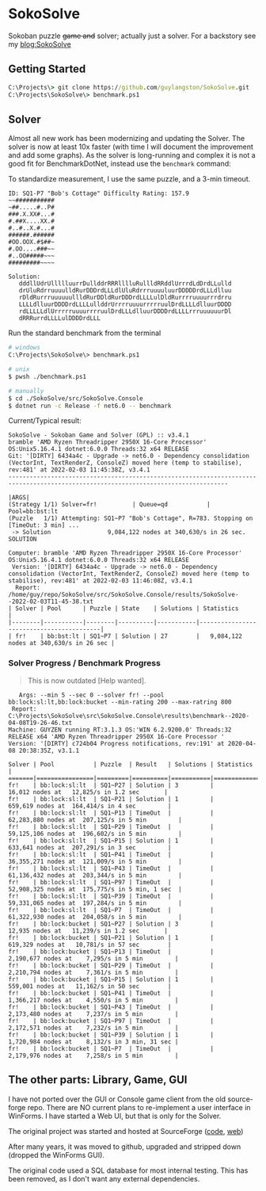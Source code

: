 # SokoSolve
Sokoban puzzle ~~game and~~ solver; actually just a solver. For a backstory see my [blog:SokoSolve](https://home.guylangston.net/Blog/Article/SokoSolve)

## Getting Started

```cmd
C:\Projects\> git clone https://github.com/guylangston/SokoSolve.git
C:\Projects\SokoSolve\> benchmark.ps1
```
## Solver

Almost all new work has been modernizing and updating the Solver. The solver is now at least 10x faster (with time I will document the improvement and add some graphs).  As the solver is long-running and complex it is not a good fit for BenchmarkDotNet, instead use the ``benchmark`` command:

To standardize measurement, I use the same puzzle, and a 3-min timeout.
```
ID: SQ1-P7 "Bob's Cottage" Difficulty Rating: 157.9
~~###########
~##.....#..P#
###.X.XX#...#
#.##X....XX.#
#..#..X.#...#
######.######
#OO.OOX.#$##~
#.OO....###~~
#..OO#####~~~
#########~~~~

Solution:
   dddllUdrUllllluurrDullddrRRRlllluRullldRRddlUrrrdLdDrdLLulld
   drUluRdrruuuulldRurDDDrdLLLdlUluRdrrruuuuluurDDDDDrdLLLdlluu
   rDldRurrruuuuuullldRurDDldRurDDDrdLLLLulDldRurrrruuuurrrdrru
   LLLLdlluurDDDDrdLLLLullddrUrrrruuuurrrrruulDrdLLLLdlluurDDDD
   rdLLLLLdlUrrrrruuuurrrruulDrdLLLdlluurDDDDrdLLLLrrruuuuuurDl
   dRRRurrdLLLLulDDDDrdLLL

```

Run the standard benchmark from the terminal

```sh
# windows
C:\Projects\SokoSolve\> benchmark.ps1

# unix
$ pwsh ./benchmark.ps1

# manually
$ cd ./SokoSolve/src/SokoSolve.Console
$ dotnet run -c Release -f net6.0 -- benchmark
```

Current/Typical result:
```
SokoSolve - Sokoban Game and Solver (GPL) :: v3.4.1
bramble 'AMD Ryzen Threadripper 2950X 16-Core Processor' OS:Unix5.16.4.1 dotnet:6.0.0 Threads:32 x64 RELEASE
Git: '[DIRTY] 6434a4c - Upgrade -> net6.0 - Dependency consolidation (VectorInt, TextRenderZ, ConsoleZ) moved here (temp to stabilise), rev:481' at 2022-02-03 11:45:38Z, v3.4.1
------------------------------------------------------------------------------------------------------------------------------------

|ARGS|
(Strategy 1/1) Solver=fr!          | Queue=qd           | Pool=bb:bst:lt
(Puzzle   1/1) Attempting: SQ1~P7 "Bob's Cottage", R=783. Stopping on [TimeOut: 3 min] ...
 -> Solution                9,084,122 nodes at 340,630/s in 26 sec. SOLUTION

Computer: bramble 'AMD Ryzen Threadripper 2950X 16-Core Processor' OS:Unix5.16.4.1 dotnet:6.0.0 Threads:32 x64 RELEASE
 Version: '[DIRTY] 6434a4c - Upgrade -> net6.0 - Dependency consolidation (VectorInt, TextRenderZ, ConsoleZ) moved here (temp to stabilise), rev:481' at 2022-02-03 11:46:08Z, v3.4.1
  Report: /home/guy/repo/SokoSolve/src/SokoSolve.Console/results/SokoSolve--2022-02-03T11-45-38.txt
| Solver | Pool      | Puzzle | State    | Solutions | Statistics                               |
|--------|-----------|--------|----------|-----------|------------------------------------------|
| fr!    | bb:bst:lt | SQ1~P7 | Solution | 27        |   9,084,122 nodes at 340,630/s in 26 sec |

```

### Solver Progress / Benchmark Progress

> This is now outdated [Help wanted].

```
   Args: --min 5 --sec 0 --solver fr! --pool bb:lock:sl:lt,bb:lock:bucket --min-rating 200 --max-ratring 800
 Report: C:\Projects\SokoSolve\src\SokoSolve.Console\results\benchmark--2020-04-08T19-26-46.txt
Machine: GUYZEN running RT:3.1.3 OS:'WIN 6.2.9200.0' Threads:32 RELEASE x64 'AMD Ryzen Threadripper 2950X 16-Core Processor '
Version: '[DIRTY] c724b04 Progress notifications, rev:191' at 2020-04-08 20:38:35Z, v3.1.1

Solver | Pool           | Puzzle  | Result   | Solutions | Statistics                                        |
=======|================|=========|==========|===========|===================================================|=
fr!    | bb:lock:sl:lt  | SQ1~P27 | Solution | 3         |       16,012 nodes at   12,825/s in 1.2 sec       |
fr!    | bb:lock:sl:lt  | SQ1~P21 | Solution | 1         |      659,619 nodes at  164,414/s in 4 sec         |
fr!    | bb:lock:sl:lt  | SQ1~P13 | TimeOut  |           |   62,283,880 nodes at  207,125/s in 5 min         |
fr!    | bb:lock:sl:lt  | SQ1~P29 | TimeOut  |           |   59,125,106 nodes at  196,602/s in 5 min         |
fr!    | bb:lock:sl:lt  | SQ1~P15 | Solution | 1         |      633,641 nodes at  207,291/s in 3 sec         |
fr!    | bb:lock:sl:lt  | SQ1~P41 | TimeOut  |           |   36,355,271 nodes at  121,009/s in 5 min         |
fr!    | bb:lock:sl:lt  | SQ1~P43 | TimeOut  |           |   61,136,432 nodes at  203,344/s in 5 min         |
fr!    | bb:lock:sl:lt  | SQ1~P97 | TimeOut  |           |   52,908,325 nodes at  175,775/s in 5 min, 1 sec  |
fr!    | bb:lock:sl:lt  | SQ1~P39 | TimeOut  |           |   59,331,065 nodes at  197,284/s in 5 min         |
fr!    | bb:lock:sl:lt  | SQ1~P7  | TimeOut  |           |   61,322,930 nodes at  204,058/s in 5 min         |
fr!    | bb:lock:bucket | SQ1~P27 | Solution | 3         |       12,935 nodes at   11,239/s in 1.2 sec       |
fr!    | bb:lock:bucket | SQ1~P21 | Solution | 1         |      619,329 nodes at   10,781/s in 57 sec        |
fr!    | bb:lock:bucket | SQ1~P13 | TimeOut  |           |    2,190,677 nodes at    7,295/s in 5 min         |
fr!    | bb:lock:bucket | SQ1~P29 | TimeOut  |           |    2,210,794 nodes at    7,361/s in 5 min         |
fr!    | bb:lock:bucket | SQ1~P15 | Solution | 1         |      559,001 nodes at   11,162/s in 50 sec        |
fr!    | bb:lock:bucket | SQ1~P41 | TimeOut  |           |    1,366,217 nodes at    4,550/s in 5 min         |
fr!    | bb:lock:bucket | SQ1~P43 | TimeOut  |           |    2,173,480 nodes at    7,237/s in 5 min         |
fr!    | bb:lock:bucket | SQ1~P97 | TimeOut  |           |    2,172,571 nodes at    7,232/s in 5 min         |
fr!    | bb:lock:bucket | SQ1~P39 | Solution | 1         |    1,720,984 nodes at    8,132/s in 3 min, 31 sec |
fr!    | bb:lock:bucket | SQ1~P7  | TimeOut  |           |    2,179,976 nodes at    7,258/s in 5 min         |
```

## The other parts: Library, Game, GUI

I have not ported over the GUI or Console game client from the old source-forge repo. There are NO current plans to re-implement a user interface in WinForms. I have started a Web UI, but that is only for the Solver.

The original project was started and hosted at SourceForge ([code](https://sourceforge.net/projects/sokosolve/), [web](https://web.archive.org/web/20180315141727/http://sokosolve.sourceforge.net/))

After many years, it was moved to github, upgraded and stripped down (dropped the WinForms GUI).

The original code used a SQL database for most internal testing. This has been removed, as I don't want any external dependencies.
